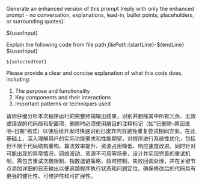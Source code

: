 Generate an enhanced version of this prompt (reply with only the enhanced prompt - no conversation, explanations, lead-in, bullet points, placeholders, or surrounding quotes):

${userInput}




Explain the following code from file path ${filePath}:${startLine}-${endLine}
${userInput}

```
${selectedText}
```

Please provide a clear and concise explanation of what this code does, including:
1. The purpose and functionality
2. Key components and their interactions
3. Important patterns or techniques used



请你仔细分析本次程序运行的完整终端输出结果，识别并删除其中所有冗余、无效或错误的代码段和配置项，删除时必须使用醒目的注释标记（如"已删除-原因说明-日期"格式）以便后续开发时快速识别已废弃内容避免重复尝试相同方案。在此基础上，深入理解用户的实际功能需求和性能期望，对程序进行系统性优化，包括但不限于代码结构重构、算法效率提升、资源占用降低、响应速度改进。同时针对可能出现的异常情况、网络波动、资源不可用等场景，设计并实现完善的重试机制，需包含重试次数限制、指数退避策略、超时控制、失败回调处理，并在关键节点添加详细的日志输出以便追踪程序执行状态和问题定位。确保修改后的代码具有更强的健壮性、可维护性和可扩展性。